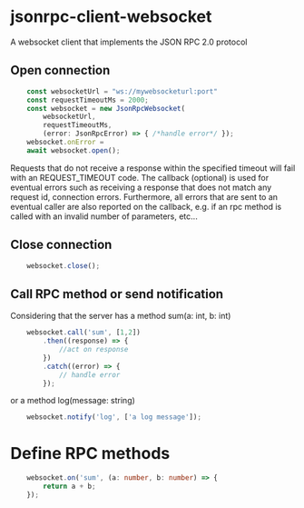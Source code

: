 # jsonrpc-client-websocket

A websocket client that implements the JSON RPC 2.0 protocol

## Open connection

```typescript
    const websocketUrl = "ws://mywebsocketurl:port"
    const requestTimeoutMs = 2000;
    const websocket = new JsonRpcWebsocket(
        websocketUrl,
        requestTimeoutMs,
        (error: JsonRpcError) => { /*handle error*/ });
    websocket.onError = 
    await websocket.open();
```
Requests that do not receive a response within the specified timeout will fail with an REQUEST_TIMEOUT code.
The callback (optional) is used for eventual errors such as receiving a response that does not match any request id,
connection errors. Furthermore, all errors that are sent to an eventual caller are also reported on the callback, e.g.
if an rpc method is called with an invalid number of parameters, etc...

## Close connection

```typescript
    websocket.close();
```

## Call RPC method or send notification

Considering that the server has a method sum(a: int, b: int)

```typescript
    websocket.call('sum', [1,2])
        .then((response) => {
            //act on response
        })
        .catch((error) => {
            // handle error
        });
```

or a method log(message: string)

```typescript
    websocket.notify('log', ['a log message']);
```

# Define RPC methods

```typescript
    websocket.on('sum', (a: number, b: number) => {
        return a + b;
    });
```

